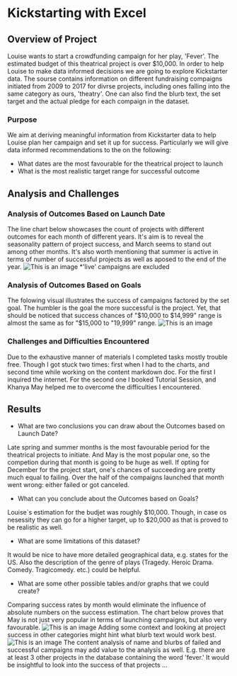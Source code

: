 # Kickstarting with Excel

## Overview of Project
Louise wants to start a crowdfunding campaign for her play, 'Fever'. The estimated budget of this theatrical project is over $10,000. In order to help Louise to make data informed decisions we are going to explore Kickstarter data. The sourse contains information on different fundraising compaigns initiated from 2009 to 2017 for divrse projects, including ones falling into the same category as ours, 'theatry'. One can also find the blurb text, the set target and the actual pledge for each compaign in the dataset.

### Purpose
We aim at deriving meaningful information from Kickstarter data to help Louise plan her campaign and set it up for success. Particularly we will give data informed recommendations to the on the following:
* What dates are the most favourable for the theatrical project to launch
* What is the most realistic target range for successful outcome


## Analysis and Challenges

### Analysis of Outcomes Based on Launch Date
The line chart below showcases the count of projects with different outcomes for each month of different years. It's aim is to reveal the seasonality pattern of project success, and March seems to stand out among other months. It's also worth mentioning that summer is active in terms of number of successful projects as well as aposed to the end of the year.
![This is an image](https://github.com/ArmineKhanan/kickstarter-analysis/blob/main/Theater_Outcomes_vs_Launch.png)
*'live' campaigns are excluded

### Analysis of Outcomes Based on Goals
The folowing visual illustrates the success of campaigns factored by the set goal. The humbler is the goal the more successful is the project. Yet, that should be noticed that success chances of "$10,000 to $14,999" range is almost the same as for "$15,000 to "19,999" range.
![This is an image](https://github.com/ArmineKhanan/kickstarter-analysis/blob/main/Outcomes_vs_Goals.png)

### Challenges and Difficulties Encountered
Due to the exhaustive manner of materials I completed tasks mostly trouble free. Though I got stuck two times: first when I had to the charts, and second time while working on the content markdown doc. For the first I inquired the internet. For the second one I booked Tutorial Session, and Khanya May helped me to overcome the difficulties I encountered. 



## Results

- What are two conclusions you can draw about the Outcomes based on Launch Date?

Late spring and summer months is the most favourable period for the theatrical projects to initiate. And May is the most popular one, so the competion during that month is going to be huge as well.
If opting for December for the project start, one's chances of succeeding are pretty much equal to failing. Over the half of the compaigns launched that month went wrong: either failed or got canceled.

- What can you conclude about the Outcomes based on Goals?

Louise`s estimation for the budjet was roughly $10,000. Though, in case os nesessity they can go for a higher target, up to $20,000 as that is proved to be realistic as well.

- What are some limitations of this dataset?

It would be nice to have more detailed geographical data, e.g. states for the US. Also the description of the genre of plays (Tragedy. Heroic Drama. Comedy. Tragicomedy. etc.) could be helpful.

- What are some other possible tables and/or graphs that we could create?

Comparing success rates by month would eliminate the influence of absolute numbers on the success estimation. The chart below proves that May is not just very popular in terms of launching campaigns, but also very favourable.
![This is an image](https://github.com/ArmineKhanan/kickstarter-analysis/blob/main/Success_Rate_by_Month.png)
Adding some context and looking at project success in other categories might hint what blurb text would work best.
![This is an image](https://github.com/ArmineKhanan/kickstarter-analysis/blob/main/Project_Outcomes_by_Category.png)
The content analysis of name and blurbs of failed and successful campaigns may add value to the analysis as well. E.g. there are at least 3 other projects in the database containing the word 'fever.' It would be insightful to look into the success of that projects ...
